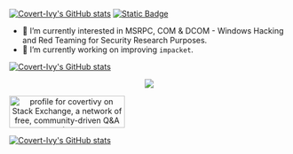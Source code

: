 [![Covert-Ivy's GitHub stats](https://capsule-render.vercel.app/api?type=venom&height=300&color=gradient&text=🐱‍👤Covert%20Ivy🌿)](https://github.com/covertivy)
[![Static Badge](https://img.shields.io/badge/gav-no-purple)](https://github.com/covertivy)  

- 🌱 I’m currently interested in MSRPC, COM & DCOM - Windows Hacking and Red Teaming for Security Research Purposes.
- 🔭 I’m currently working on improving `impacket`.

[![Covert-Ivy's GitHub stats](https://github-readme-stats.vercel.app/api?username=covertivy&show_icons=true&theme=radical&show_owner=true&show=reviews,discussions_started,discussions_answered,prs_merged,prs_merged_percentage)](https://github.com/covertivy)  
<p align="center" width="100%">
  <img src="https://github-readme-stats.vercel.app/api/top-langs/?username=covertivy&layout=compact&theme=radical">
</p>
<!-- [![Top Langs]()](https://github.com/covertivy) -->

<a href="https://stackexchange.com/users/19108462" align="center"><img src="https://stackexchange.com/users/flair/19108462.png?theme=dark" width="208" height="58" alt="profile for covertivy on Stack Exchange, a network of free, community-driven Q&amp;A sites" title="profile for covertivy on Stack Exchange, a network of free, community-driven Q&amp;A sites"></a>

[![Covert-Ivy's GitHub stats](https://capsule-render.vercel.app/api?type=waving&height=150&color=gradient&section=footer&reversal=false)](https://github.com/covertivy)
